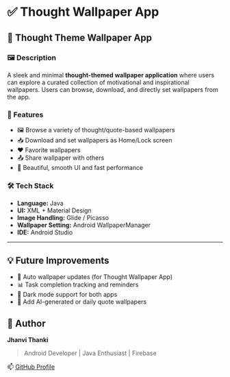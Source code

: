 # ✅ Thought Wallpaper App

## 📂  Thought Theme Wallpaper App

### 🖼️ Description
A sleek and minimal **thought-themed wallpaper application** where users can explore a curated collection of motivational and inspirational wallpapers. Users can browse, download, and directly set wallpapers from the app.

### 🚀 Features
- 🖼️ Browse a variety of thought/quote-based wallpapers
- 📥 Download and set wallpapers as Home/Lock screen
- ❤️ Favorite wallpapers
- 📤 Share wallpaper with others
- 📱 Beautiful, smooth UI and fast performance

### 🛠️ Tech Stack
- **Language:** Java  
- **UI:** XML + Material Design  
- **Image Handling:** Glide / Picasso  
- **Wallpaper Setting:** Android WallpaperManager  
- **IDE:** Android Studio  

---

## 💡 Future Improvements
- 🔄 Auto wallpaper updates (for Thought Wallpaper App)
- 📊 Task completion tracking and reminders
- 🌙 Dark mode support for both apps
- 🧠 Add AI-generated or daily quote wallpapers


## 👤 Author
**Jhanvi Thanki**  
> Android Developer | Java Enthusiast | Firebase

📫 [GitHub Profile](https://github.com/Jhanvi-6103)

